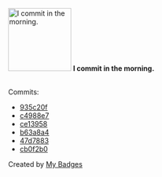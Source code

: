 <img src="https://github.com/my-badges/my-badges/blob/master/src/all-badges/time-of-commit/morning-commits.png?raw=true" alt="I commit in the morning." title="I commit in the morning." width="128">
<strong>I commit in the morning.</strong>
<br><br>

Commits:

- <a href="https://github.com/eryajf/eryajf/commit/935c20f17281f13d203f7e7d68e70023d171cbdc">935c20f</a>
- <a href="https://github.com/eryajf/tu/commit/c4988e7302209b75c75d7022b98087ed8fe40de4">c4988e7</a>
- <a href="https://github.com/eryajf/tu/commit/ce1395846ee24a7a1bdf0bff383d223c036afba7">ce13958</a>
- <a href="https://github.com/eryajf/go-ldap-admin-doc/commit/b63a8a494722713c1520e2cfbaaa82f86ed1e565">b63a8a4</a>
- <a href="https://github.com/eryajf/go-ldap-admin-doc/commit/47d788308b652eb1b2f1c52051edcc20631d3b04">47d7883</a>
- <a href="https://github.com/eryajf/tu/commit/cb0f2b0e6586a8346ea60bbd968bba28932a5516">cb0f2b0</a>


Created by <a href="https://github.com/my-badges/my-badges">My Badges</a>